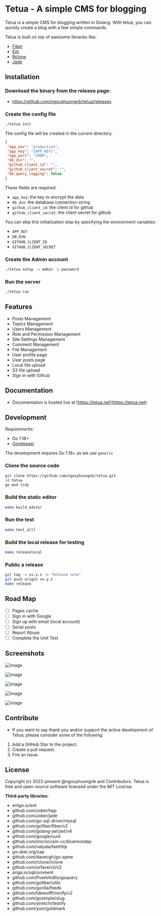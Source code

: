 # Tetua - A simple CMS for blogging

Tetua is a simple CMS for blogging written in Golang. With tetua, you can quickly create a blog with a few simple commands.

Tetua is built on top of awesome libraries like:

- [Fiber](https://github.com/gofiber/fiber)
- [Ent](https://github.com/ent/ent)
- [Rclone](https://github.com/rclone/rclone)
- [Jade](https://github.com/Joker/jade)

## Installation

### Download the binary from the release page:
- https://github.com/ngocphuongnb/tetua/releases

### Create the config file

```sh
./tetua init
```

The config file will be created in the current directory.

```json
{
 "app_env": "production",
 "app_key": "{APP_KEY}",
 "app_port": "3000",
 "db_dsn": "",
 "github_client_id": "",
 "github_client_secret": "",
 "db_query_logging": false
}
```

These fields are required:

- `app_key`: the key to encrypt the data
- `db_dsn`: the database connection string
- `github_client_id`: the client id for github
- `github_client_secret`: the client secret for github

You can skip this initialization step by specifying the environment variables:
- `APP_KEY`
- `DB_DSN`
- `GITHUB_CLIENT_ID`
- `GITHUB_CLIENT_SECRET`

### Create the Admin account
```sh
./tetua setup -u admin -p password
```

### Run the server

```sh
./tetua run
```

## Features

* Posts Management
* Topics Management
* Users Management
* Role and Permission Management
* Site Settings Management
* Comment Management
* File Management
* User profile page
* User posts page
* Local file upload
* S3 file upload
* Sign in with Github

## Documentation
- Documentation is hosted live at [https://tetua.net](https://tetua.net)

## Development

*Requirements:*

- Go 1.18+
- [Goreleaser](https://github.com/goreleaser/goreleaser)

The development requires Go 1.18+ as we use `generic`

### Clone the source code

```sh
git clone https://github.com/ngocphuongnb/tetua.git
cd tetua
go mod tidy
```

### Build the static editor

```sh
make build_editor
```

### Run the test

```sh
make test_alll
```

### Build the local release for testing

```sh
make releaselocal
```

### Public a release

```sh
git tag -a vx.y.z -m "Release note"
git push origin vx.y.z
make release
```

## Road Map
* [ ] Pages cache
* [ ] Sign in with Google
* [ ] Sign up with email (local account)
* [ ] Serial posts
* [ ] Report Abuse
* [ ] Complete the Unit Test

## Screenshots

![image](https://user-images.githubusercontent.com/3405842/167983805-ff26b8dc-27cb-4aa6-ae84-8ebfefae7dc8.png)

![image](https://user-images.githubusercontent.com/3405842/167983866-32b3444e-591f-47e8-8b0a-d3f0cfd03aa3.png)

![image](https://user-images.githubusercontent.com/3405842/167983936-66624f6b-660b-4ccf-a19f-71d35926c405.png)

![image](https://user-images.githubusercontent.com/3405842/167984104-d08c9b3e-8f87-4041-b04a-ae384a1f46aa.png)

![image](https://user-images.githubusercontent.com/3405842/167984402-295dc7df-8286-4d8a-975e-ae097d9fa9ad.png)


## Contribute
- If you want to say thank you and/or support the active development of Tetua, please consider some of the following:

1. Add a GitHub Star to the project.
2. Create a pull request.
3. Fire an issue.

## License
Copyright (c) 2022-present @ngocphuongnb and Contributors. Tetua is free and open-source software licensed under the MIT License.

**Third-party libraries:**

- entgo.io/ent
- github.com/Joker/hpp
- github.com/Joker/jade
- github.com/go-sql-driver/mysql
- github.com/gofiber/fiber/v2
- github.com/golang-jwt/jwt/v4
- github.com/google/uuid
- github.com/microcosm-cc/bluemonday
- github.com/valyala/fasthttp
- go.uber.org/zap
- github.com/davecgh/go-spew
- github.com/rclone/rclone
- github.com/urfave/cli/v2
- ariga.io/sqlcomment
- github.com/PuerkitoBio/goquery
- github.com/gofiber/utils
- github.com/gorilla/feeds
- github.com/tdewolff/minify/v2
- github.com/gosimple/slug
- github.com/stretchr/testify
- github.com/yuin/goldmark
